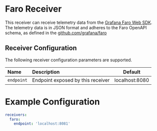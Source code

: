 # Faro Receiver

This receiver can receive telemetry data from the [Grafana Faro Web SDK](https://github.com/grafana/faro-web-sdk).
The telemetry data is in JSON format and adheres to the Faro OpenAPI schema, as defined in the [github.com/grafana/faro](https://github.com/grafana/faro)

## Receiver Configuration

The following receiver configuration parameters are supported.

| Name       | Description                       | Default        |
|:-----------|:----------------------------------|----------------|
| `endpoint` | Endpoint exposed by this receiver | localhost:8080 |


# Example Configuration

```yaml
receivers:
  faro:
    endpoint: 'localhost:8081'
```

